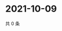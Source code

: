 # 2021-10-09

共 0 条

<!-- BEGIN WEIBO -->
<!-- 最后更新时间 Sat Oct 09 2021 06:10:36 GMT+0800 (China Standard Time) -->

<!-- END WEIBO -->
